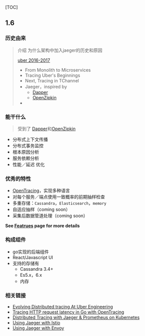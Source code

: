 [TOC]

## 1.6

### 历史由来

> 介绍 为什么架构中加入jaeger的历史和原因
>
> [uber 2016-2017](https://eng.uber.com/distributed-tracing/)
>
> * From Monolith to Microservices
> * Tracing Uber's Beginnings
> * Next, Tracing in TChannel
> * Jaeger，inspired by
>   * [Dapper](https://research.google.com/pubs/pub36356.html)
>   * [OpenZipkin](http://zipkin.io/)
> * 

### 能干什么

> 受到了 [Dapper](https://research.google.com/pubs/pub36356.html)和[OpenZipkin](http://zipkin.io/)

* 分布式上下文传播
* 分布式事务监控
* 根本原因分析
* 服务依赖分析
* 性能／延迟 优化

### 优秀的特性

* [OpenTracing](http://opentracing.io/)，实现多种语言
* 对每个服务／端点使用一致概率的前期抽样检查
* 多重存储：```Cassandra```，```Elasticsearch```，```memory```
* 自适应抽样（coming soon）
* 采集后数据管道处理（coming soon）

**See [Featrues](https://www.jaegertracing.io/docs/1.6/features/) page for more details**

### 构成组件

* go实现的后端组件
* React/Javascript UI
* 支持的存储有
  * Cassandra 3.4+
  * Es5.x，6.x
  * 内存

### 相关链接

- [Evolving Distributed tracing At Uber Engineering](https://eng.uber.com/distributed-tracing/)
- [Tracing HTTP request latency in Go with OpenTracing](https://medium.com/opentracing/tracing-http-request-latency-in-go-with-opentracing-7cc1282a100a)
- [Distributed Tracing with Jaeger & Prometheus on Kubernetes](https://blog.openshift.com/openshift-commons-briefing-82-distributed-tracing-with-jaeger-prometheus-on-kubernetes/)
- [Using Jaeger with Istio](https://istio.io/docs/tasks/telemetry/distributed-tracing.html)
- [Using Jaeger with Envoy](https://www.envoyproxy.io/docs/envoy/latest/start/sandboxes/jaeger_tracing.html)





